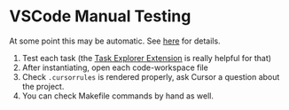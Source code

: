 # VSCode Manual Testing

At some point this may be automatic. See [here](https://github.com/GatlenCulp/gatlens-opinionated-template/pull/4) for details.


1. Test each task (the [Task Explorer Extension](https://marketplace.cursorapi.com/items?itemName=spmeesseman.vscode-taskexplorer) is really helpful for that)
2. After instantiating, open each code-workspace file
3. Check `.cursorrules` is rendered properly, ask Cursor a question about the project.
4. You can check Makefile commands by hand as well.
